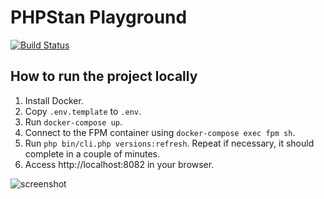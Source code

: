 # PHPStan Playground

[![Build Status](https://travis-ci.org/phpstan/playground.svg?branch=master)](https://travis-ci.org/phpstan/playground)

## How to run the project locally

1. Install Docker.
2. Copy `.env.template` to `.env`.
3. Run `docker-compose up`.
4. Connect to the FPM container using `docker-compose exec fpm sh`.
5. Run `php bin/cli.php versions:refresh`. Repeat if necessary, it should complete in a couple of minutes.
6. Access http://localhost:8082 in your browser.

![screenshot](https://user-images.githubusercontent.com/175109/28476683-2bb8a37a-6e51-11e7-9e24-459467fdfc18.png)
